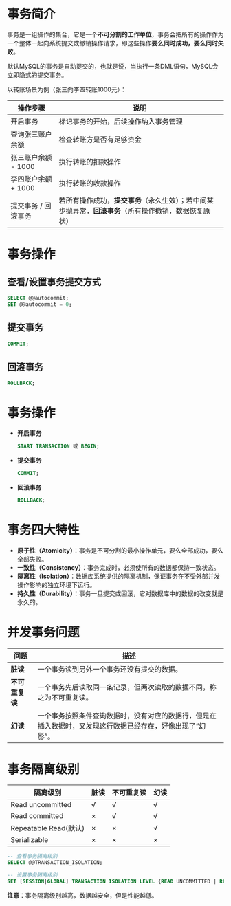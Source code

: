 # 事务简介
事务是一组操作的集合，它是一个**不可分割的工作单位**，事务会把所有的操作作为一个整体一起向系统提交或撤销操作请求，即这些操作**要么同时成功，要么同时失败**。

默认MySQL的事务是自动提交的，也就是说，当执行一条DML语句，MySQL会立即隐式的提交事务。

以转账场景为例（张三向李四转账1000元）：

| 操作步骤 | 说明 |
| --- | --- |
| 开启事务 | 标记事务的开始，后续操作纳入事务管理 |
| 查询张三账户余额 | 检查转账方是否有足够资金 |
| 张三账户余额 - 1000 | 执行转账的扣款操作 |
| 李四账户余额 + 1000 | 执行转账的收款操作 |
| 提交事务 / 回滚事务 | 若所有操作成功，**提交事务**（永久生效）；若中间某步抛异常，**回滚事务**（所有操作撤销，数据恢复原状） |

# 事务操作
## 查看/设置事务提交方式
```sql
SELECT @@autocommit;
SET @@autocommit = 0;
```

## 提交事务
```sql
COMMIT;
```

## 回滚事务
```sql
ROLLBACK;
```

# 事务操作
- **开启事务**
  ```sql
  START TRANSACTION 或 BEGIN;
  ```
- **提交事务**
  ```sql
  COMMIT;
  ```
- **回滚事务**
  ```sql
  ROLLBACK;
  ```

# 事务四大特性
- **原子性（Atomicity）**：事务是不可分割的最小操作单元，要么全部成功，要么全部失败。
- **一致性（Consistency）**：事务完成时，必须使所有的数据都保持一致状态。
- **隔离性（Isolation）**：数据库系统提供的隔离机制，保证事务在不受外部并发操作影响的独立环境下运行。
- **持久性（Durability）**：事务一旦提交或回滚，它对数据库中的数据的改变就是永久的。

# 并发事务问题

| 问题         | 描述                                                         |
| ------------ | ------------------------------------------------------------ |
| **脏读**     | 一个事务读到另外一个事务还没有提交的数据。|
| **不可重复读** | 一个事务先后读取同一条记录，但两次读取的数据不同，称之为不可重复读。 |
| **幻读**     | 一个事务按照条件查询数据时，没有对应的数据行，但是在插入数据时，又发现这行数据已经存在，好像出现了“幻影”。 |

# 事务隔离级别

| 隔离级别             | 脏读 | 不可重复读 | 幻读 |
|----------------------|------|------------|------|
| Read uncommitted     | √    | √          | √    |
| Read committed       | ×    | √          | √    |
| Repeatable Read(默认) | ×    | ×          | √    |
| Serializable         | ×    | ×          | ×    |

```sql
-- 查看事务隔离级别
SELECT @@TRANSACTION_ISOLATION;

-- 设置事务隔离级别
SET [SESSION|GLOBAL] TRANSACTION ISOLATION LEVEL {READ UNCOMMITTED | READ COMMITTED | REPEATABLE READ | SERIALIZABLE}
```

**注意**：事务隔离级别越高，数据越安全，但是性能越低。